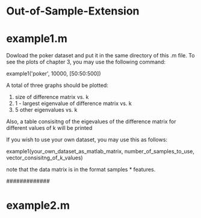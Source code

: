 # Out-of-Sample-Extension

# example1.m

Dowload the poker dataset and put it in the same directory of this .m file.
To see the plots of chapter 3, you may use the following command:

example1('poker', 10000, [50:50:500])

A total of three graphs should be plotted:
1. size of difference matrix vs. k
2. 1 - largest eigenvalue of difference matrix vs. k
3. 5 other eigenvalues vs. k

Also, a table consisitng of the eigevalues of the difference matrix for different values of k will be printed

If you wish to use your own dataset, you may use this as follows:

example1(your_own_dataset_as_matlab_matrix, number_of_samples_to_use, vector_consisitng_of_k_values)

note that the data matrix is in the format samples * features.


#############

# example2.m
